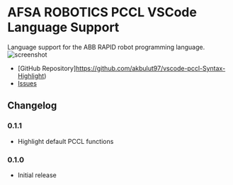 # AFSA ROBOTICS PCCL VSCode Language Support

Language support for the ABB RAPID robot programming language.
![screenshot](https://user-images.githubusercontent.com/31570/47122326-0d188800-d2c2-11e8-88ea-7996bc306b2d.png)
* [GitHub Repository]https://github.com/akbulut97/vscode-pccl-Syntax-Highlight)
* [Issues](https://github.com/akbulut97/vscode-pccl-Syntax-Highlight/issues)

## Changelog

### 0.1.1

* Highlight default PCCL functions

### 0.1.0

* Initial release
